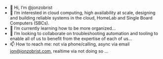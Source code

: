 - 👋 Hi, I’m @jonzobrist
- 👀 I’m interested in cloud computing, high availability at scale, designing and building reliable systems in the cloud, HomeLab and Single Board Computers (SBCs).
- 🌱 I’m currently learning how to be more organized...
- 💞️ I’m looking to collaborate on troubleshooting automation and tooling to enable all of us to benefit from the expertise of each of us...
- 📫 How to reach me: not via phone/calling, async via email jon@jonzobrist.com, realtime via not doing so ...

<!---
jonzobrist/jonzobrist is a ✨ special ✨ repository because its `README.md` (this file) appears on your GitHub profile.
You can click the Preview link to take a look at your changes.
--->
